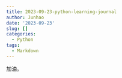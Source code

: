 ```yaml
---
title: 2023-09-23-python-learning-journal
author: Junhao
date: '2023-09-23'
slug: []
categories:
  - Python
tags:
  - Markdown
---
```

  加油。